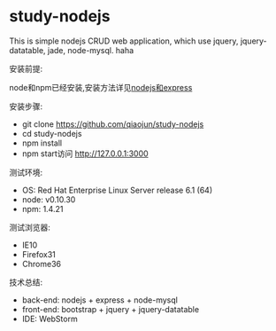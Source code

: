 study-nodejs
============

This is simple nodejs CRUD web application, which use jquery, jquery-datatable, jade, node-mysql. haha



安装前提:

node和npm已经安装,安装方法详见[nodejs和express](https://github.com/hjzheng/CUF_meeting_knowledge_share/issues/2)

安装步骤:

- git clone https://github.com/qiaojun/study-nodejs
- cd study-nodejs
- npm install
- npm start访问 http://127.0.0.1:3000

测试环境:

- OS: Red Hat Enterprise Linux Server release 6.1 (64)
- node: v0.10.30
- npm: 1.4.21

测试浏览器:

- IE10
- Firefox31
- Chrome36

技术总结:

- back-end: nodejs + express + node-mysql
- front-end: bootstrap + jquery + jquery-datatable
- IDE: WebStorm
